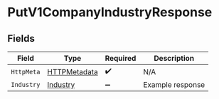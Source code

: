 # PutV1CompanyIndustryResponse


## Fields

| Field                                                   | Type                                                    | Required                                                | Description                                             |
| ------------------------------------------------------- | ------------------------------------------------------- | ------------------------------------------------------- | ------------------------------------------------------- |
| `HttpMeta`                                              | [HTTPMetadata](../../Models/Components/HTTPMetadata.md) | :heavy_check_mark:                                      | N/A                                                     |
| `Industry`                                              | [Industry](../../Models/Components/Industry.md)         | :heavy_minus_sign:                                      | Example response                                        |